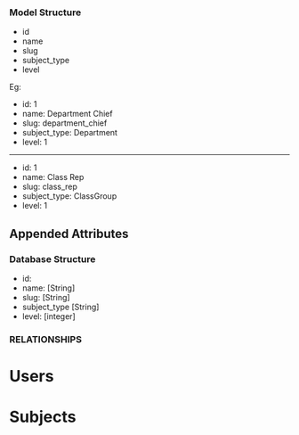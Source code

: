 ### Model Structure

- id
- name
- slug
- subject_type
- level


Eg:
- id: 1
- name: Department Chief
- slug: department_chief
- subject_type: Department
- level: 1
----
- id: 1
- name: Class Rep
- slug: class_rep
- subject_type: ClassGroup
- level: 1


## Appended Attributes

    

### Database Structure
- id: 
- name: [String]
- slug:  [String]
- subject_type [String]
- level: [integer]


### RELATIONSHIPS
# Users

# Subjects







